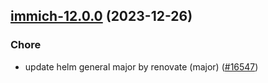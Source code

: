 

## [immich-12.0.0](https://github.com/truecharts/charts/compare/immich-11.0.0...immich-12.0.0) (2023-12-26)

### Chore

- update helm general major by renovate (major) ([#16547](https://github.com/truecharts/charts/issues/16547))
  
  